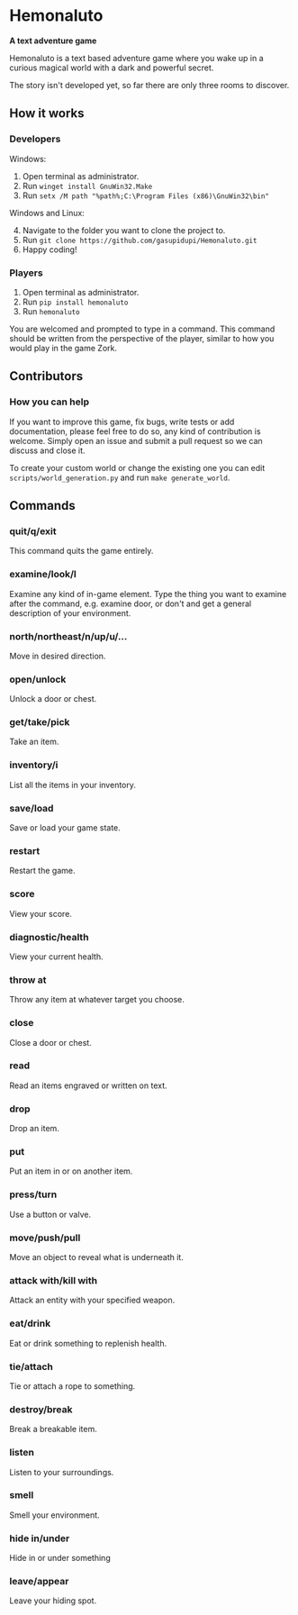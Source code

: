 # Hemonaluto
**A text adventure game**

Hemonaluto is a text based adventure game where you wake up in a curious magical world with a dark and powerful secret.

The story isn't developed yet, so far there are only three rooms to discover.

## How it works

### Developers
Windows:

1. Open terminal as administrator.
2. Run ```winget install GnuWin32.Make```
3. Run ```setx /M path "%path%;C:\Program Files (x86)\GnuWin32\bin"```

Windows and Linux:

4. Navigate to the folder you want to clone the project to.
5. Run ```git clone https://github.com/gasupidupi/Hemonaluto.git```
6. Happy coding!

### Players

1. Open terminal as administrator.
2. Run ```pip install hemonaluto```
3. Run ```hemonaluto```

You are welcomed and prompted to type in a command. This command should be written from the perspective of the player, similar to how you would play in the game Zork. 

## Contributors
### How you can help
If you want to improve this game, fix bugs, write tests or add documentation, please feel free to do so, any kind of contribution is welcome. Simply open an issue and submit a pull request so we can discuss and close it.

To create your custom world or change the existing one you can edit ```scripts/world_generation.py``` and run ```make generate_world```.

## Commands
### quit/q/exit
This command quits the game entirely.
### examine/look/l
Examine any kind of in-game element. Type the thing you want to examine after the command, e.g. examine door, or don't and get a general description of your environment.
### north/northeast/n/up/u/...
Move in desired direction.
### open/unlock
Unlock a door or chest.
### get/take/pick
Take an item.
### inventory/i
List all the items in your inventory.
### save/load
Save or load your game state.
### restart
Restart the game.
### score
View your score.
### diagnostic/health
View your current health.
### throw at
Throw any item at whatever target you choose.
### close
Close a door or chest.
### read
Read an items engraved or written on text.
### drop
Drop an item.
### put
Put an item in or on another item.
### press/turn
Use a button or valve.
### move/push/pull
Move an object to reveal what is underneath it.
### attack with/kill with
Attack an entity with your specified weapon.
### eat/drink
Eat or drink something to replenish health.
### tie/attach
Tie or attach a rope to something.
### destroy/break
Break a breakable item.
### listen
Listen to your surroundings.
### smell
Smell your environment.
### hide in/under
Hide in or under something
### leave/appear
Leave your hiding spot.
